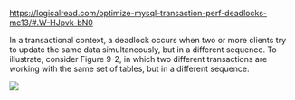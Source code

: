 


https://logicalread.com/optimize-mysql-transaction-perf-deadlocks-mc13/#.W-HJpvk-bN0

In a transactional context, a deadlock occurs when two or more clients try to update the same data simultaneously, but in a different sequence. To illustrate, consider Figure 9-2, in which two different transactions are working with the same set of tables, but in a different sequence.

![](https://logicalread.com/wp-content/uploads/2015/09/f0228-01.jpg)
